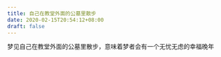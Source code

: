```yaml
---
title: 自己在教堂外面的公墓里散步
date: 2020-02-15T20:54:12+08:00
draft: false
---
```


梦见自己在教堂外面的公墓里散步，意味着梦者会有一个无忧无虑的幸福晚年